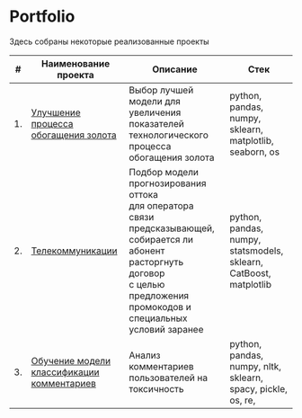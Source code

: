 # Portfolio

Здесь собраны некоторые реализованные проекты

| #    | Наименование проекта                | Описание                                                     | Стек                                                         |
| ---- | ------------------------------------------------------------ | ------------------------------------------------------------ | ------------------------------------------------------------ |
| 1.   | [Улучшение процесса обогащения золота]() | Выбор лучшей модели для увеличения <br/>показателей технологического процесса <br/>обогащения золота | python, pandas, numpy, sklearn, matplotlib, seaborn, os       |
| 2.   | [Телекоммуникации]() | Подбор модели прогнозирования оттока <br/> для оператора связи предсказывающей, собирается ли абонент расторгнуть договор <br/> с целью предложения промокодов и специальных условий заранее | python, pandas, numpy, statsmodels, sklearn, CatBoost, matplotlib |
| 3.   | [Обучение модели классификации комментариев]() | Анализ комментариев пользователей на токсичность             | python, pandas, numpy, nltk, sklearn, spacy, pickle, os, re,  |
